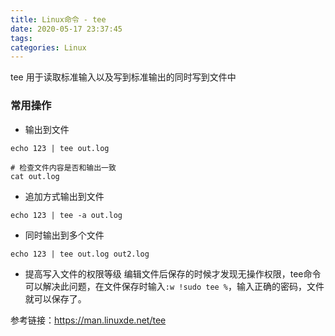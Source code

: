 ```yaml
---
title: Linux命令 - tee
date: 2020-05-17 23:37:45
tags:
categories: Linux
---
```


tee 用于读取标准输入以及写到标准输出的同时写到文件中

### 常用操作

- 输出到文件
```
echo 123 | tee out.log

# 检查文件内容是否和输出一致
cat out.log
```
<!-- more -->
- 追加方式输出到文件
```
echo 123 | tee -a out.log
```

- 同时输出到多个文件
```
echo 123 | tee out.log out2.log
```

- 提高写入文件的权限等级
编辑文件后保存的时候才发现无操作权限，tee命令可以解决此问题，在文件保存时输入`:w !sudo tee %`，输入正确的密码，文件就可以保存了。


参考链接：https://man.linuxde.net/tee
